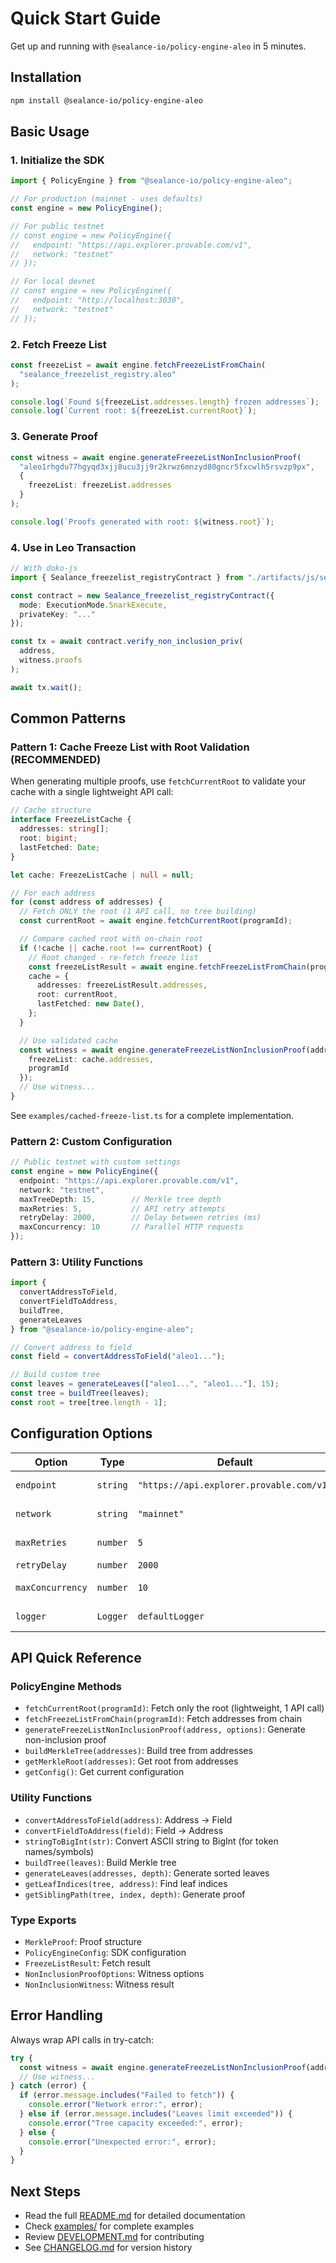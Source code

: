 # Quick Start Guide

Get up and running with `@sealance-io/policy-engine-aleo` in 5 minutes.

## Installation

```bash
npm install @sealance-io/policy-engine-aleo
```

## Basic Usage

### 1. Initialize the SDK

```typescript
import { PolicyEngine } from "@sealance-io/policy-engine-aleo";

// For production (mainnet - uses defaults)
const engine = new PolicyEngine();

// For public testnet
// const engine = new PolicyEngine({
//   endpoint: "https://api.explorer.provable.com/v1",
//   network: "testnet"
// });

// For local devnet
// const engine = new PolicyEngine({
//   endpoint: "http://localhost:3030",
//   network: "testnet"
// });
```

### 2. Fetch Freeze List

```typescript
const freezeList = await engine.fetchFreezeListFromChain(
  "sealance_freezelist_registry.aleo"
);

console.log(`Found ${freezeList.addresses.length} frozen addresses`);
console.log(`Current root: ${freezeList.currentRoot}`);
```

### 3. Generate Proof

```typescript
const witness = await engine.generateFreezeListNonInclusionProof(
  "aleo1rhgdu77hgyqd3xjj8ucu3jj9r2krwz6mnzyd80gncr5fxcwlh5rsvzp9px",
  {
    freezeList: freezeList.addresses
  }
);

console.log(`Proofs generated with root: ${witness.root}`);
```

### 4. Use in Leo Transaction

```typescript
// With doko-js
import { Sealance_freezelist_registryContract } from "./artifacts/js/sealance_freezelist_registry";

const contract = new Sealance_freezelist_registryContract({
  mode: ExecutionMode.SnarkExecute,
  privateKey: "..."
});

const tx = await contract.verify_non_inclusion_priv(
  address,
  witness.proofs
);

await tx.wait();
```

## Common Patterns

### Pattern 1: Cache Freeze List with Root Validation (RECOMMENDED)

When generating multiple proofs, use `fetchCurrentRoot` to validate your cache with a single lightweight API call:

```typescript
// Cache structure
interface FreezeListCache {
  addresses: string[];
  root: bigint;
  lastFetched: Date;
}

let cache: FreezeListCache | null = null;

// For each address
for (const address of addresses) {
  // Fetch ONLY the root (1 API call, no tree building)
  const currentRoot = await engine.fetchCurrentRoot(programId);

  // Compare cached root with on-chain root
  if (!cache || cache.root !== currentRoot) {
    // Root changed - re-fetch freeze list
    const freezeListResult = await engine.fetchFreezeListFromChain(programId);
    cache = {
      addresses: freezeListResult.addresses,
      root: currentRoot,
      lastFetched: new Date(),
    };
  }

  // Use validated cache
  const witness = await engine.generateFreezeListNonInclusionProof(address, {
    freezeList: cache.addresses,
    programId
  });
  // Use witness...
}
```

See `examples/cached-freeze-list.ts` for a complete implementation.

### Pattern 2: Custom Configuration

```typescript
// Public testnet with custom settings
const engine = new PolicyEngine({
  endpoint: "https://api.explorer.provable.com/v1",
  network: "testnet",
  maxTreeDepth: 15,        // Merkle tree depth
  maxRetries: 5,           // API retry attempts
  retryDelay: 2000,        // Delay between retries (ms)
  maxConcurrency: 10       // Parallel HTTP requests
});
```

### Pattern 3: Utility Functions

```typescript
import {
  convertAddressToField,
  convertFieldToAddress,
  buildTree,
  generateLeaves
} from "@sealance-io/policy-engine-aleo";

// Convert address to field
const field = convertAddressToField("aleo1...");

// Build custom tree
const leaves = generateLeaves(["aleo1...", "aleo1..."], 15);
const tree = buildTree(leaves);
const root = tree[tree.length - 1];
```

## Configuration Options

| Option | Type | Default | Description |
|--------|------|---------|-------------|
| `endpoint` | `string` | `"https://api.explorer.provable.com/v1"` | Aleo node endpoint |
| `network` | `string` | `"mainnet"` | Network name (testnet/mainnet) |
| `maxRetries` | `number` | `5` | API retry attempts |
| `retryDelay` | `number` | `2000` | Retry delay (ms) |
| `maxConcurrency` | `number` | `10` | Max concurrent HTTP requests |
| `logger` | `Logger` | `defaultLogger` | Custom logger function |

## API Quick Reference

### PolicyEngine Methods

- `fetchCurrentRoot(programId)`: Fetch only the root (lightweight, 1 API call)
- `fetchFreezeListFromChain(programId)`: Fetch addresses from chain
- `generateFreezeListNonInclusionProof(address, options)`: Generate non-inclusion proof
- `buildMerkleTree(addresses)`: Build tree from addresses
- `getMerkleRoot(addresses)`: Get root from addresses
- `getConfig()`: Get current configuration

### Utility Functions

- `convertAddressToField(address)`: Address → Field
- `convertFieldToAddress(field)`: Field → Address
- `stringToBigInt(str)`: Convert ASCII string to BigInt (for token names/symbols)
- `buildTree(leaves)`: Build Merkle tree
- `generateLeaves(addresses, depth)`: Generate sorted leaves
- `getLeafIndices(tree, address)`: Find leaf indices
- `getSiblingPath(tree, index, depth)`: Generate proof

### Type Exports

- `MerkleProof`: Proof structure
- `PolicyEngineConfig`: SDK configuration
- `FreezeListResult`: Fetch result
- `NonInclusionProofOptions`: Witness options
- `NonInclusionWitness`: Witness result

## Error Handling

Always wrap API calls in try-catch:

```typescript
try {
  const witness = await engine.generateFreezeListNonInclusionProof(address);
  // Use witness...
} catch (error) {
  if (error.message.includes("Failed to fetch")) {
    console.error("Network error:", error);
  } else if (error.message.includes("Leaves limit exceeded")) {
    console.error("Tree capacity exceeded:", error);
  } else {
    console.error("Unexpected error:", error);
  }
}
```

## Next Steps

- Read the full [README.md](./README.md) for detailed documentation
- Check [examples/](./examples/) for complete examples
- Review [DEVELOPMENT.md](./DEVELOPMENT.md) for contributing
- See [CHANGELOG.md](./CHANGELOG.md) for version history
